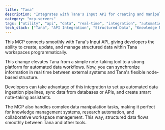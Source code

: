 ```yaml
---
title: "Tana"
description: "Integrates with Tana's Input API for creating and manipulating structured data in workspaces, enhancing note-taking and automation."
category: "mcp-servers"
tags: ["utility", "api", "data", "real-time", "integration", "automation", "data workflows", "knowledge management"]
tech_stack: ["Tana", "API Integration", "Structured Data", "Knowledge Management", "Automation", "Data Ingestion", "Real-time Synchronization"]
---
```


This MCP connects smoothly with Tana's Input API, giving developers the ability to create, update, and manage structured data within Tana workspaces programmatically.

This change elevates Tana from a simple note-taking tool to a strong platform for automated data workflows. Now, you can synchronize information in real time between external systems and Tana's flexible node-based structure.

Developers can take advantage of this integration to set up automated data ingestion pipelines, sync data from databases or APIs, and create smart note-taking assistants.

The MCP also handles complex data manipulation tasks, making it perfect for knowledge management systems, research automation, and collaborative workspace management. This way, structured data flows smoothly between Tana and other tools.